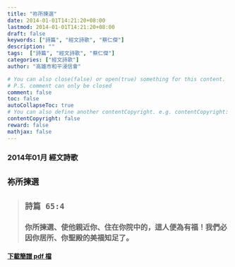 ```yaml
---
title: "祢所揀選"
date: 2014-01-01T14:21:20+08:00
lastmod: 2014-01-01T14:21:20+08:00
draft: false
keywords: ["詩篇", "經文詩歌", "蔡仁傑"]
description: ""
tags:  ["詩篇", "經文詩歌", "蔡仁傑"]
categories: ["經文詩歌"]
author: "高雄市和平浸信會"

# You can also close(false) or open(true) something for this content.
# P.S. comment can only be closed
comment: false
toc: false
autoCollapseToc: true
# You can also define another contentCopyright. e.g. contentCopyright: "This is another copyright."
contentCopyright: false
reward: false
mathjax: false
---
```


### 2014年01月 經文詩歌

## `祢所揀選`

> ## `詩篇 65:4`
> 
> ### 你所揀選、使他親近你、住在你院中的，這人便為有福！我們必因你居所、你聖殿的美福知足了。

#### [下載簡譜 pdf 檔](/pdf-h/h201401.pdf "祢所揀選")